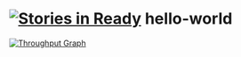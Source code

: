 [![Stories in Ready](https://badge.waffle.io/kayano-shoko/hello-world.png?label=ready&title=Ready)](https://waffle.io/kayano-shoko/hello-world)
hello-world
===========

[![Throughput Graph](https://graphs.waffle.io/kayano-shoko/hello-world/throughput.svg)](https://waffle.io/kayano-shoko/hello-world/metrics)
